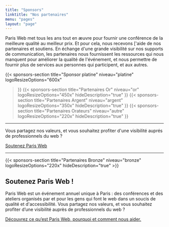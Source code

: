 ```yaml
---
title: "Sponsors"
linktitle: "Nos partenaires"
menu: "pages"
layout: "page"
---
```


Paris Web met tous Ies ans tout en æuvre pour fournir une conférence de Ia meilleure qualité au meilleur prix. Et pour cela, nous recevons ['aide de nos partenaires et soutiens. En échange d'une grande visibilité sur nos supports de communication, Ies partenaires nous fournissent Ies ressources qui nous manquent pour améliorer Ia qualité de I'événement, et nous permettre de fournir plus de services aux personnes qui participent, et aux autres.

{{< sponsors-section
  title="Sponsor platine"
  niveau="platine"
  logoResizeOptions="600x"
>}}
{{< sponsors-section
  title="Partenaires Or"
  niveau="or"
  logoResizeOptions="450x"
  hideDescription="true"
>}}
{{< sponsors-section
  title="Partenaires Argent"
  niveau="argent"
  logoResizeOptions="350x"
  hideDescription="true"
>}}
{{< sponsors-section
  title="Partenaires Orateurs"
  niveau="autre"
  logoResizeOptions="220x"
  hideDescription="true"
>}}
<hr />
<section class="call-to-action">
  <div class="call-to-action__content">
    <p>Vous partagez nos valeurs, et vous souhaitez profiter d'une visibilité auprés de professionnels du web ?</p>
  </div>
  <div class="call-to-action__actions">
    <a href="#" class="btn">Soutenez Paris Web</a>
  </div>
</section>
<hr />
{{< sponsors-section
  title="Partenaires Bronze"
  niveau="bronze"
  logoResizeOptions="220x"
  hideDescription="true"
>}}



<h2 class="separation">Soutenez Paris Web !</h2>

Paris Web est un événement annuel unique à Paris : des conférences et des ateliers organisés par et pour les gens qui font le web dans un soucis de qualité et d'accessibilité. Vous partagez nos valeurs, et vous souhaitez profiter d’une visibilité auprès de professionnels du web ?

[Découvrez ce qu’est Paris Web, pourquoi et comment nous aider.](../devenez-sponsor)